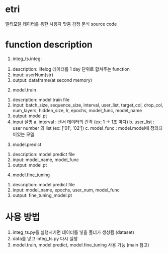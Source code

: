 # etri
멀티모달 데이터를 통한 사용자 맞춤 감정 분석 source code

# function description

1. integ_ts.integ:
  1) description: lifelog 데이터를 1 day 단위로 합쳐주는 function
  2) input: userNum(str)
  2) output: dataframe(at second memory)

2. model.train
  1) description: model train file
  2) input: batch_size, sequence_size, interval, user_list, target_col, drop_col, num_layers, hidden_size, lr, epochs, model_func, model_name
  3) output: model.pt
  4) input 설명
    a. interval : 센서 데이터의 간격 (ex: 1 -> 1초 마다)
    b. user_list : user number 의 list (ex: ['01', '02'])
    c. model_func : model.model에 정의되어있는 모델  

3. model.predict
  1) description: model predict file
  2) input: model_name, model_func
  3) output: model.pt

4. model.fine_tuning
  1) description: model predict file
  2) input: model_name, epochs, user_num, model_func
  3) output: fine_tuning_model.pt

# 사용 방법
1. integ_ts.py를 실행시키면 데이터를 넣을 폴더가 생성됨 (dataset)
2. data를 넣고 integ_ts.py 다시 실행
3. model.train, model.predict, model.fine_tuning 사용 가능 (main 참고)
